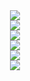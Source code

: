 <div align=center><a href="https://oversas.org/ipfs/QmPQS92mPgAk1wS8bdkr5QTMedAg8X8w4LGro2JW4v4CMM"><img src="https://oversas.org/ipfs/QmPQS92mPgAk1wS8bdkr5QTMedAg8X8w4LGro2JW4v4CMM"></a></div>

<div align=center><a href="https://oversas.org/ipfs/QmWeyiVFXYobv9JNGMDirqBEXJnXqcD2J2Abnk3HjhD7P8"><img src="https://oversas.org/ipfs/QmWeyiVFXYobv9JNGMDirqBEXJnXqcD2J2Abnk3HjhD7P8"></a></div>

<div align=center><a href="https://oversas.org/ipfs/QmUQYrddxc6QywouXTPrv9RkUMBPbfpqaiXNKLrxsJv3eY"><img src="https://oversas.org/ipfs/QmUQYrddxc6QywouXTPrv9RkUMBPbfpqaiXNKLrxsJv3eY"></a></div>

<div align=center><a href="https://oversas.org/ipfs/QmZCZY5v1sjAisvPRPUjvdhUuQiajcXrgjXcwWLsE1Bm3M"><img src="https://oversas.org/ipfs/QmZCZY5v1sjAisvPRPUjvdhUuQiajcXrgjXcwWLsE1Bm3M"></a></div>

<div align=center><a href="https://oversas.org/ipfs/QmZaYseyPaC42xFfQo3mjWZ5cciyZzmqBHu1RDR6LuTn2h"><img src="https://oversas.org/ipfs/QmZaYseyPaC42xFfQo3mjWZ5cciyZzmqBHu1RDR6LuTn2h"></a></div>

<div align=center><a href="https://oversas.org/ipfs/QmeTTLtCPYNroPJB3tFzLonBVAQs7sDSrsGzLww4UTBmbM"><img src="https://oversas.org/ipfs/QmeTTLtCPYNroPJB3tFzLonBVAQs7sDSrsGzLww4UTBmbM"></a></div>


